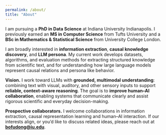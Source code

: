 ```yaml
---
permalink: /about/
title: "About"
---
```


I am pursuing a **PhD in Data Science** at Indiana University Indianapolis. I previously earned an **MS in Computer Science** from Tufts University and a **BSc in Mathematics & Statistical Science** from University College London.

I am broadly interested in **information extraction**, **causal knowledge discovery**, and **LLM persona**. My current work develops datasets, algorithms, and evaluation methods for extracting structured knowledge from scientific text, and for understanding how large language models represent causal relations and persona like behavior.

**Vision.** I work toward LLMs with **grounded, multimodal understanding**: combining text with visual, auditory, and other sensory inputs to support **reliable, context-aware reasoning**. The goal is to **improve human–AI collaboration**, enabling systems that communicate clearly and assist rigorous scientific and everyday decision-making.

**Prospective collaborators.** I welcome collaborations in information extraction, causal representation learning and human–AI interaction. If our interests align, or you’d like to discuss related ideas, please reach out at **bofudong@iu.edu**.